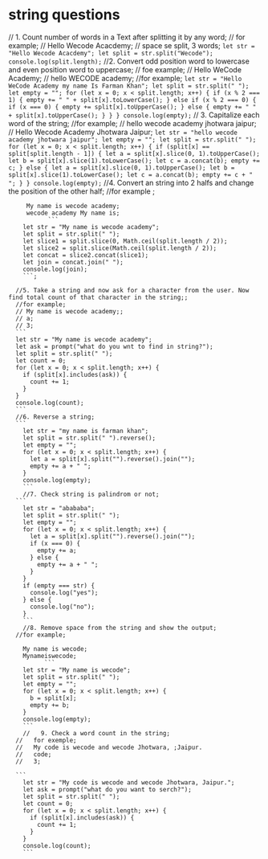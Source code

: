 # string questions

  //   1. Count number of words in a Text after splitting it by any word;
      // for example;
      //   Hello Wecode Acacdemy;
      //   space se split, 3 words;
      ```
          let str = "Hello Wecode Acacdemy";
          let split = str.split("Wecode");
          console.log(split.length);
      ```
      //2. Convert odd position word to lowercase and even position word to uppercase;
      //   foe example;
      // Hello WeCode Academy;
      // hello WECODE academy;
      //for example;
      ```
        let str = "Hello WeCode Academy my name Is Farman Khan";
        let split = str.split(" ");
        let empty = "";
        for (let x = 0; x < split.length; x++) {
          if (x % 2 === 1) {
            empty += " " + split[x].toLowerCase();
          } else if (x % 2 === 0) {
            if (x === 0) {
              empty += split[x].toUpperCase();
            } else {
              empty += " " + split[x].toUpperCase();
            }
          }
        }
        console.log(empty);
      ```
      //   3. Capitalize each word of the string;
      //for example;
      //   hello wecode academy jhotwara jaipur;
      //   Hello Wecode Academy Jhotwara Jaipur;
        ```
        let str = "hello wecode academy jhotwara jaipur";
        let empty = "";
        let split = str.split(" ");
        for (let x = 0; x < split.length; x++) {
          if (split[x] == split[split.length - 1]) {
            let a = split[x].slice(0, 1).toUpperCase();
            let b = split[x].slice(1).toLowerCase();
            let c = a.concat(b);
            empty += c;
          } else {
            let a = split[x].slice(0, 1).toUpperCase();
            let b = split[x].slice(1).toLowerCase();
            let c = a.concat(b);
            empty += c + " ";
          }
        }
        console.log(empty);
        ```
        //4. Convert an string into 2 halfs and change the position of the other half;
        //for example ;

         My name is wecode academy;
         wecode academy My name is;
               ```
        let str = "My name is wecode academy";
        let split = str.split(" ");
        let slice1 = split.slice(0, Math.ceil(split.length / 2));
        let slice2 = split.slice(Math.ceil(split.length / 2));
        let concat = slice2.concat(slice1);
        let join = concat.join(" ");
        console.log(join);
        ```;

      //5. Take a string and now ask for a character from the user. Now find total count of that character in the string;;
      //for example;
      // My name is wecode academy;;
      // a;
      // 3;
      ```
      let str = "My name is wecode academy";
      let ask = prompt("what do you wnt to find in string?");
      let split = str.split(" ");
      let count = 0;
      for (let x = 0; x < split.length; x++) {
        if (split[x].includes(ask)) {
          count += 1;
        }
      }
      console.log(count);
      ```
      //6. Reverse a string;
      ```
        let str = "my name is farman khan";
        let split = str.split(" ").reverse();
        let empty = "";
        for (let x = 0; x < split.length; x++) {
          let a = split[x].split("").reverse().join("");
          empty += a + " ";
        }
        console.log(empty);
        ```
        //7. Check string is palindrom or not;
      ```
        let str = "abababa";
        let split = str.split(" ");
        let empty = "";
        for (let x = 0; x < split.length; x++) {
          let a = split[x].split("").reverse().join("");
          if (x === 0) {
            empty += a;
          } else {
            empty += a + " ";
          }
        }
        if (empty === str) {
          console.log("yes");
        } else {
          console.log("no");
        }
        ```
        //8. Remove space from the string and show the output;
      //for example;

        My name is wecode;
        Mynameiswecode;
              ```
        let str = "My name is wecode";
        let split = str.split(" ");
        let empty = "";
        for (let x = 0; x < split.length; x++) {
          b = split[x];
          empty += b;
        }
        console.log(empty);
        ```
        //   9. Check a word count in the string;
      //   for exemple;
      //   My code is wecode and wecode Jhotwara, ;Jaipur.
      //   code;
      //   3;
      
      ```
        let str = "My code is wecode and wecode Jhotwara, Jaipur.";
        let ask = prompt("what do you want to serch?");
        let split = str.split(" ");
        let count = 0;
        for (let x = 0; x < split.length; x++) {
          if (split[x].includes(ask)) {
            count += 1;
          }
        }
        console.log(count);
        ```
